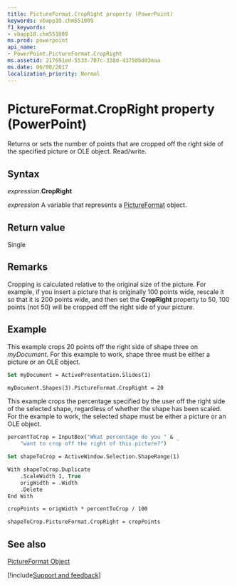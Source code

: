 ```yaml
---
title: PictureFormat.CropRight property (PowerPoint)
keywords: vbapp10.chm551009
f1_keywords:
- vbapp10.chm551009
ms.prod: powerpoint
api_name:
- PowerPoint.PictureFormat.CropRight
ms.assetid: 217691ed-5533-707c-338d-4375dbdd3eaa
ms.date: 06/08/2017
localization_priority: Normal
---
```



# PictureFormat.CropRight property (PowerPoint)

Returns or sets the number of points that are cropped off the right side of the specified picture or OLE object. Read/write. 


## Syntax

_expression_.**CropRight**

_expression_ A variable that represents a [PictureFormat](PowerPoint.PictureFormat.md) object.


## Return value

Single


## Remarks

Cropping is calculated relative to the original size of the picture. For example, if you insert a picture that is originally 100 points wide, rescale it so that it is 200 points wide, and then set the  **CropRight** property to 50, 100 points (not 50) will be cropped off the right side of your picture.


## Example

This example crops 20 points off the right side of shape three on _myDocument_. For this example to work, shape three must be either a picture or an OLE object.


```vb
Set myDocument = ActivePresentation.Slides(1)

myDocument.Shapes(3).PictureFormat.CropRight = 20
```

This example crops the percentage specified by the user off the right side of the selected shape, regardless of whether the shape has been scaled. For the example to work, the selected shape must be either a picture or an OLE object.




```vb
percentToCrop = InputBox("What percentage do you " & _
    "want to crop off the right of this picture?")

Set shapeToCrop = ActiveWindow.Selection.ShapeRange(1)

With shapeToCrop.Duplicate
    .ScaleWidth 1, True
    origWidth = .Width
    .Delete
End With

cropPoints = origWidth * percentToCrop / 100

shapeToCrop.PictureFormat.CropRight = cropPoints
```


## See also


[PictureFormat Object](PowerPoint.PictureFormat.md)

[!include[Support and feedback](~/includes/feedback-boilerplate.md)]